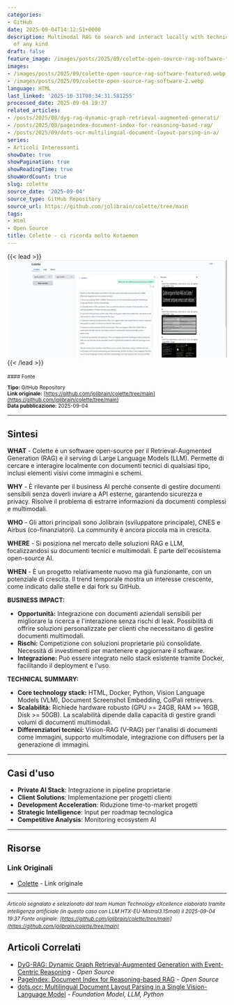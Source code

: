 ```yaml
---
categories:
- GitHub
date: 2025-09-04T14:12:51+0000
description: Multimodal RAG to search and interact locally with technical documents
  of any kind
draft: false
feature_image: /images/posts/2025/09/colette-open-source-rag-software-featured.webp
images:
- /images/posts/2025/09/colette-open-source-rag-software-featured.webp
- /images/posts/2025/09/colette-open-source-rag-software-2.webp
language: HTML
last_linked: '2025-10-31T08:34:31.581255'
processed_date: 2025-09-04 19:37
related_articles:
- /posts/2025/08/dyg-rag-dynamic-graph-retrieval-augmented-generati/
- /posts/2025/08/pageindex-document-index-for-reasoning-based-rag/
- /posts/2025/09/dots-ocr-multilingual-document-layout-parsing-in-a/
series:
- Articoli Interessanti
showDate: true
showPagination: true
showReadingTime: true
showWordCount: true
slug: colette
source_date: '2025-09-04'
source_type: GitHub Repository
source_url: https://github.com/jolibrain/colette/tree/main
tags:
- Html
- Open Source
title: Colette - ci ricorda molto Kotaemon
---
```


{{< lead >}}
![Repository image](/images/posts/2025/09/colette-open-source-rag-software-featured.webp)
{{< /lead >}}

<small>
#### Fonte

**Tipo:** GitHub Repository  
**Link originale:** [https://github.com/jolibrain/colette/tree/main](https://github.com/jolibrain/colette/tree/main)  
**Data pubblicazione:** 2025-09-04

</small>

---

## Sintesi

**WHAT** - Colette è un software open-source per il Retrieval-Augmented Generation (RAG) e il serving di Large Language Models (LLM). Permette di cercare e interagire localmente con documenti tecnici di qualsiasi tipo, inclusi elementi visivi come immagini e schemi.

**WHY** - È rilevante per il business AI perché consente di gestire documenti sensibili senza doverli inviare a API esterne, garantendo sicurezza e privacy. Risolve il problema di estrarre informazioni da documenti complessi e multimodali.

**WHO** - Gli attori principali sono Jolibrain (sviluppatore principale), CNES e Airbus (co-finanziatori). La community è ancora piccola ma in crescita.

**WHERE** - Si posiziona nel mercato delle soluzioni RAG e LLM, focalizzandosi su documenti tecnici e multimodali. È parte dell'ecosistema open-source AI.

**WHEN** - È un progetto relativamente nuovo ma già funzionante, con un potenziale di crescita. Il trend temporale mostra un interesse crescente, come indicato dalle stelle e dai fork su GitHub.

**BUSINESS IMPACT:**
- **Opportunità:** Integrazione con documenti aziendali sensibili per migliorare la ricerca e l'interazione senza rischi di leak. Possibilità di offrire soluzioni personalizzate per clienti che necessitano di gestire documenti multimodali.
- **Rischi:** Competizione con soluzioni proprietarie più consolidate. Necessità di investimenti per mantenere e aggiornare il software.
- **Integrazione:** Può essere integrato nello stack esistente tramite Docker, facilitando il deployment e l'uso.

**TECHNICAL SUMMARY:**
- **Core technology stack:** HTML, Docker, Python, Vision Language Models (VLM), Document Screenshot Embedding, ColPali retrievers.
- **Scalabilità:** Richiede hardware robusto (GPU >= 24GB, RAM >= 16GB, Disk >= 50GB). La scalabilità dipende dalla capacità di gestire grandi volumi di documenti multimodali.
- **Differenziatori tecnici:** Vision-RAG (V-RAG) per l'analisi di documenti come immagini, supporto multimodale, integrazione con diffusers per la generazione di immagini.

---

## Casi d'uso

- **Private AI Stack**: Integrazione in pipeline proprietarie
- **Client Solutions**: Implementazione per progetti clienti
- **Development Acceleration**: Riduzione time-to-market progetti
- **Strategic Intelligence**: Input per roadmap tecnologica
- **Competitive Analysis**: Monitoring ecosystem AI

---



## Risorse

### Link Originali
- [Colette](https://github.com/jolibrain/colette/tree/main) - Link originale


---

*<small>Articolo segnalato e selezionato dal team Human Technology eXcellence elaborato tramite intelligenza artificiale (in questo caso con LLM HTX-EU-Mistral3.1Small) il 2025-09-04 19:37
Fonte originale: [https://github.com/jolibrain/colette/tree/main](https://github.com/jolibrain/colette/tree/main)</small>*

## Articoli Correlati

- [DyG-RAG: Dynamic Graph Retrieval-Augmented Generation with Event-Centric Reasoning](/posts/2025/08/dyg-rag-dynamic-graph-retrieval-augmented-generati/) - *Open Source*
- [PageIndex: Document Index for Reasoning-based RAG](/posts/2025/08/pageindex-document-index-for-reasoning-based-rag/) - *Open Source*
- [dots.ocr: Multilingual Document Layout Parsing in a Single Vision-Language Model](/posts/2025/09/dots-ocr-multilingual-document-layout-parsing-in-a/) - *Foundation Model, LLM, Python*